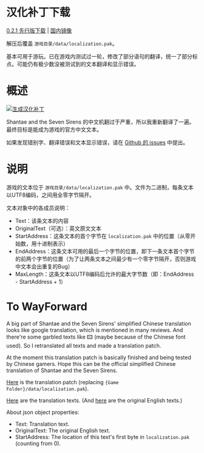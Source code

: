 # 汉化补丁下载

[0.2.1 先行版下载](https://github.com/JasonWei512/Shantae-and-the-Seven-Sirens-Chinese-Retranslation-Project/releases/download/0.2.1/localization.pak.zip) | [国内镜像](http://github.strcpy.cn/JasonWei512/Shantae-and-the-Seven-Sirens-Chinese-Retranslation-Project/releases/download/0.2.1/localization.pak.zip)

解压后覆盖 ```游戏目录/data/localization.pak```。

基本可用于游玩。已在游戏内测试过一轮，修改了部分语句的翻译，统一了部分标点。可能仍有极少数没被测试到的文本翻译和显示错误。

# 概述

[![生成汉化补丁](https://github.com/JasonWei512/Shantae-and-the-Seven-Sirens-Chinese-Retranslation-Project/workflows/%E7%94%9F%E6%88%90%E6%B1%89%E5%8C%96%E8%A1%A5%E4%B8%81%E3%80%80%E3%80%80/badge.svg)](https://github.com/JasonWei512/Shantae-and-the-Seven-Sirens-Chinese-Retranslation-Project/actions?query=workflow%3A%E7%94%9F%E6%88%90%E6%B1%89%E5%8C%96%E8%A1%A5%E4%B8%81%E3%80%80%E3%80%80)

Shantae and the Seven Sirens 的中文机翻过于严重，所以我重新翻译了一遍。最终目标是能成为游戏的官方中文文本。

如果发现错别字、翻译错误和文本显示错误，请在 [Github 的 issues](https://github.com/JasonWei512/Shantae-and-the-Seven-Sirens-Chinese-Retranslation-Project/issues) 中提出。

# 说明

游戏的文本位于 ```游戏目录/data/localization.pak``` 中。文件为二进制，每条文本以UTF8编码，之间用全零字节隔开。

文本对象中的各成员说明：
- Text：该条文本的内容
- OriginalText（可选）：英文原文文本
- StartAddress：这条文本的首个字节在 ```localization.pak``` 中的位置（从零开始数，用十进制表示）
- EndAddress：这条文本可用的最后一个字节的位置，即下一条文本首个字节的前两个字节的位置（为了让两条文本之间最少有一个零字节隔开，否则游戏中文本会出重复的Bug）
- MaxLength：这条文本以UTF8编码后允许的最大字节数（即：EndAddress - StartAddress + 1）

# To WayForward

A big part of Shantae and the Seven Sirens' simplified Chinese translation looks like 
google translation, which is mentioned in many reviews. And there're some garbled texts like 🖾 (maybe because of the Chinese font used). So I retranslated all texts and made a translation patch.

At the moment this translation patch is basically finished and being tested by Chinese gamers. Hope this can be the official simplified Chinese translation of Shantae and the Seven Sirens.

[Here](https://github.com/JasonWei512/Shantae-and-the-Seven-Sirens-Chinese-Retranslation-Project/releases/download/0.2.1/localization.pak.zip) is the translation patch (replacing ```{Game Folder}/data/localization.pak```). 

[Here](https://github.com/JasonWei512/Shantae-and-the-Seven-Sirens-Chinese-Retranslation-Project/tree/translation/简体中文) are the translation texts. (And [here](https://github.com/JasonWei512/Shantae-and-the-Seven-Sirens-Chinese-Retranslation-Project/tree/translation/English) are the original English texts.)

About json object properties:

- Text: Translation text.
- OriginalText: The original English text.
- StartAddress: The location of this text's first byte in ```localization.pak``` (counting from 0).